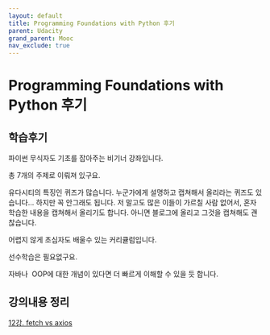 ```yaml
---
layout: default
title: Programming Foundations with Python 후기
parent: Udacity
grand_parent: Mooc
nav_exclude: true
---
```


# Programming Foundations with Python 후기

## 학습후기

파이썬 무식자도 기초를 잡아주는 비기너 강좌입니다.

총 7개의 주제로 이뤄져 있구요.

유다시티의 특징인 퀴즈가 많습니다. 
누군가에게 설명하고 캡쳐해서 올리라는 퀴즈도 있습니다...
하지만 꼭 안그래도 됩니다.
저 말고도 많은 이들이 가르칠 사람 없어서, 혼자 학습한 내용을 캡쳐해서 올리기도 합니다.
아니면 블로그에 올리고 그것을 캡쳐해도 괜찮습니다.

어렵지 않게 초심자도 배울수 있는 커리큘럼입니다.

선수학습은 필요없구요.

자바나  OOP에 대한 개념이 있다면 더 빠르게 이해할 수 있을 듯 합니다.

## 강의내용 정리

[12강. fetch vs axios](%5BUdacity%5D%20Programming%20Foundations%20with%20Python%20%E1%84%92%E1%85%AE%E1%84%80%E1%85%B5%2025845b14f3cb477ebc0e6fb3e6018ebb/12%E1%84%80%E1%85%A1%E1%86%BC%20fetch%20vs%20axios%201ce4a20457de41b692ba5be88b051973.md)